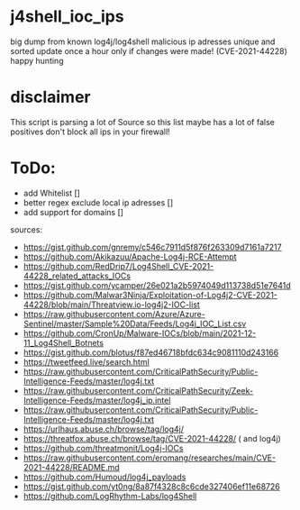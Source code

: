 # j4shell_ioc_ips
big dump from known log4j/log4shell malicious ip adresses unique and sorted  update once a hour only if changes were made! (CVE-2021-44228)
happy hunting

# disclaimer 
This script is parsing a lot of Source so this list maybe has a lot of false positives don't block all ips in your firewall!


# ToDo:
- add Whitelist []
- better regex exclude local ip adresses []
- add support for domains []

sources:
- https://gist.github.com/gnremy/c546c7911d5f876f263309d7161a7217
- https://github.com/Akikazuu/Apache-Log4j-RCE-Attempt
- https://github.com/RedDrip7/Log4Shell_CVE-2021-44228_related_attacks_IOCs
- https://gist.github.com/ycamper/26e021a2b5974049d113738d51e7641d
- https://github.com/Malwar3Ninja/Exploitation-of-Log4j2-CVE-2021-44228/blob/main/Threatview.io-log4j2-IOC-list
- https://raw.githubusercontent.com/Azure/Azure-Sentinel/master/Sample%20Data/Feeds/Log4j_IOC_List.csv
- https://github.com/CronUp/Malware-IOCs/blob/main/2021-12-11_Log4Shell_Botnets
- https://gist.github.com/blotus/f87ed46718bfdc634c9081110d243166
- https://tweetfeed.live/search.html
- https://raw.githubusercontent.com/CriticalPathSecurity/Public-Intelligence-Feeds/master/log4j.txt
- https://raw.githubusercontent.com/CriticalPathSecurity/Zeek-Intelligence-Feeds/master/log4j_ip.intel
- https://raw.githubusercontent.com/CriticalPathSecurity/Public-Intelligence-Feeds/master/log4j.txt
- https://urlhaus.abuse.ch/browse/tag/log4j/
- https://threatfox.abuse.ch/browse/tag/CVE-2021-44228/ ( and log4j)
- https://github.com/threatmonit/Log4j-IOCs
- https://raw.githubusercontent.com/eromang/researches/main/CVE-2021-44228/README.md
- https://github.com/Humoud/log4j_payloads
- https://gist.github.com/yt0ng/8a87f4328c8c6cde327406ef11e68726
- https://github.com/LogRhythm-Labs/log4Shell
